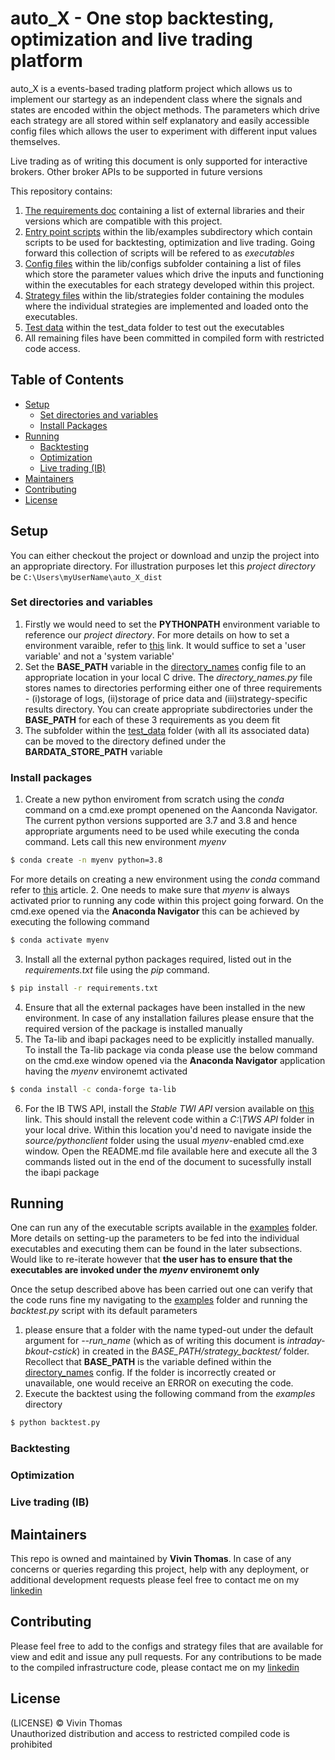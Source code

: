 # auto_X - One stop backtesting, optimization and live trading platform

auto_X is a events-based trading platform project which allows us to implement our startegy as an independent class where the signals and states are encoded within the object methods. The parameters which drive each strategy are all stored within self explanatory and easily accessible config files which allows the user to experiment with different input values themselves.    

Live trading as of writing this document is only supported for interactive brokers. Other broker APIs to be supported in future versions

This repository contains:

1. [The requirements doc](requirements.txt) containing a list of external libraries and their versions which are compatible with this project.
2. [Entry point scripts](https://github.com/vthoquant/auto_X_dist/tree/main/lib/examples) within the lib/examples subdirectory which contain scripts to be used for backtesting, optimization and live trading. Going forward this collection of scripts will be refered to as *executables*
3. [Config files](https://github.com/vthoquant/auto_X_dist/tree/main/lib/configs) within the lib/configs subfolder containing a list of files which store the parameter values which drive the inputs and functioning within the executables for each strategy developed within this project.
4. [Strategy files](https://github.com/vthoquant/auto_X_dist/tree/main/lib/strategies) within the lib/strategies folder containing the modules where the individual strategies are implemented and loaded onto the executables.
5. [Test data](https://github.com/vthoquant/auto_X_dist/tree/main/test_data/) within the test_data folder to test out the executables
6. All remaining files have been committed in compiled form with restricted code access.

## Table of Contents

- [Setup](#setup)
	- [Set directories and variables](#set-directories-and-variables)
	- [Install Packages](#install-packages)
- [Running](#running)
	- [Backtesting](#backtesting)
	- [Optimization](#optimization)
	- [Live trading (IB)](#live-trading-(ib))
- [Maintainers](#maintainers)
- [Contributing](#contributing)
- [License](#license)


## Setup
You can either checkout the project or download and unzip the project into an appropriate directory. For illustration purposes let this *project directory* be `C:\Users\myUserName\auto_X_dist`

### Set directories and variables
1. Firstly we would need to set the **PYTHONPATH** environment variable to reference our *project directory*. For more details on how to set a environment varaible, refer to [this](https://www.twilio.com/blog/2017/01/how-to-set-environment-variables.html) link. It would suffice to set a 'user variable' and not a 'system variable'
2. Set the **BASE_PATH** variable in the [directory_names](https://github.com/vthoquant/auto_X_dist/blob/main/lib/configs/directory_names.py) config file to an appropriate location in your local C drive. The *directory_names.py* file stores names to directories performing either one of three requirements - (i)storage of logs, (ii)storage of price data and (iii)strategy-specific results directory. You can create appropriate subdirectories under the **BASE_PATH** for each of these 3 requirements as you deem fit
3. The subfolder within the [test_data](https://github.com/vthoquant/auto_X_dist/tree/main/test_data/) folder (with all its associated data) can be moved to the directory defined under the **BARDATA_STORE_PATH** variable

### Install packages
1. Create a new python enviroment from scratch using the *conda* command on a cmd.exe prompt openened on the Aanconda Navigator. The current python versions supported are 3.7 and 3.8 and hence appropriate arguments need to be used while executing the conda command. Lets call this new environment *myenv*
```sh
$ conda create -n myenv python=3.8
```
For more details on creating a new environment using the *conda* command refer to [this](https://conda.io/projects/conda/en/latest/user-guide/tasks/manage-environments.html) article. 
2. One needs to make sure that *myenv* is always activated prior to running any code within this project going forward. On the cmd.exe opened via the **Anaconda Navigator** this can be achieved by executing the following command
```sh
$ conda activate myenv
```
3. Install all the external python packages required, listed out in the *requirements.txt* file using the *pip* command. 
```sh
$ pip install -r requirements.txt
```
4. Ensure that all the external packages have been installed in the new environment. In case of any installation failures please ensure that the required version of the package is installed manually
5. The Ta-lib and ibapi packages need to be explicitly installed manually. To install the Ta-lib package via conda please use the below command on the cmd.exe window opened via the **Anaconda Navigator** application having the *myenv* environemt activated
```sh
$ conda install -c conda-forge ta-lib
```
6. For the IB TWS API, install the *Stable TWI API* version available on [this](https://interactivebrokers.github.io/#) link. This should install the relevent code within a *C:\TWS API* folder in your local drive. Within this location you'd need to navigate inside the *source/pythonclient* folder using the usual *myenv*-enabled cmd.exe window. Open the README.md file available here and execute all the 3 commands listed out in the end of the document to sucessfully install the ibapi package 

## Running
One can run any of the executable scripts available in the [examples](https://github.com/vthoquant/auto_X_dist/tree/main/lib/examples) folder. More details on setting-up the parameters to be fed into the individual executables and executing them can be found in the later subsections. Would like to re-iterate however that **the user has to ensure that the executables are invoked under the *myenv* environemt only**

Once the setup described above has been carried out one can verify that the code runs fine my navigating to the [examples](https://github.com/vthoquant/auto_X_dist/tree/main/lib/examples) folder and running the *backtest.py* script with its default parameters
1. please ensure that a folder with the name typed-out under the default argument for *--run_name* (which as of writing this document is *intraday-bkout-cstick*) in created in the *BASE_PATH/strategy_backtest/* folder. Recollect that **BASE_PATH** is the variable defined within the [directory_names](https://github.com/vthoquant/auto_X_dist/blob/main/lib/configs/directory_names.py) config. If the folder is incorrectly created or unavailable, one would receive an ERROR on executing the code.
2. Execute the backtest using the following command from the *examples* directory
```sh
$ python backtest.py
```

### Backtesting

### Optimization

### Live trading (IB)

## Maintainers
This repo is owned and maintained by **Vivin Thomas**. In case of any concerns or queries regarding this project, help with any deployment, or additional development requests please feel free to contact me on my [linkedin](https://www.linkedin.com/in/vivin-thomas-7885a2130)

## Contributing
Please feel free to add to the configs and strategy files that are available for view and edit and issue any pull requests. For any contributions to be made to the compiled infrastructure code, please contact me on my [linkedin](https://www.linkedin.com/in/vivin-thomas-7885a2130)

## License

(LICENSE) © Vivin Thomas <br />
Unauthorized distribution and access to restricted compiled code is prohibited